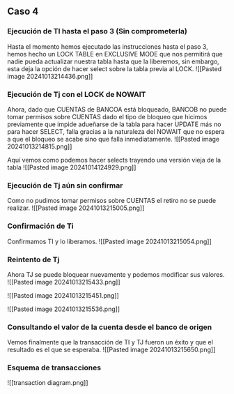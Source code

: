 ## Caso 4
### Ejecución de TI hasta el paso 3 (Sin comprometerla)
Hasta el momento hemos ejecutado las instrucciones hasta el paso 3, hemos hecho un LOCK TABLE en EXCLUSIVE MODE que nos permitirá que nadie pueda actualizar nuestra tabla hasta que la liberemos, sin embargo, esta deja la opción de hacer select sobre la tabla previa al LOCK.
![[Pasted image 20241013214436.png]]

### Ejecución de Tj con el LOCK de NOWAIT
Ahora, dado que CUENTAS de BANCOA está bloqueado, BANCOB no puede tomar permisos sobre CUENTAS dado el tipo de bloqueo que hicimos previamente que impide adueñarse de la tabla para hacer UPDATE más no para hacer SELECT, falla gracias a la naturaleza del NOWAIT que no espera a que el bloqueo se acabe sino que falla inmediatamente.
![[Pasted image 20241013214815.png]]

Aquí vemos como podemos hacer selects trayendo una versión vieja de la tabla
![[Pasted image 20241014124929.png]]
### Ejecución de Tj aún sin confirmar
Como no pudimos tomar permisos sobre CUENTAS el retiro no se puede realizar.
![[Pasted image 20241013215005.png]]

### Confirmación de Ti
Confirmamos TI y lo liberamos.
![[Pasted image 20241013215054.png]]

### Reintento de Tj
Ahora TJ se puede bloquear nuevamente y podemos modificar sus valores.
![[Pasted image 20241013215433.png]]

![[Pasted image 20241013215451.png]]

![[Pasted image 20241013215536.png]]

### Consultando el valor de la cuenta desde el banco de origen
Vemos finalmente que la transacción de TI y TJ fueron un éxito y que el resultado es el que se esperaba.
![[Pasted image 20241013215650.png]]

### Esquema de transacciones
![[transaction diagram.png]]

